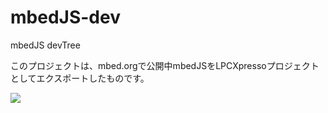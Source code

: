 # mbedJS-dev
mbedJS devTree

このプロジェクトは、mbed.orgで公開中mbedJSをLPCXpressoプロジェクトとしてエクスポートしたものです。

<img src="https://static.osdn.jp/thumb/g/4/902/800x600_0.png"/>

